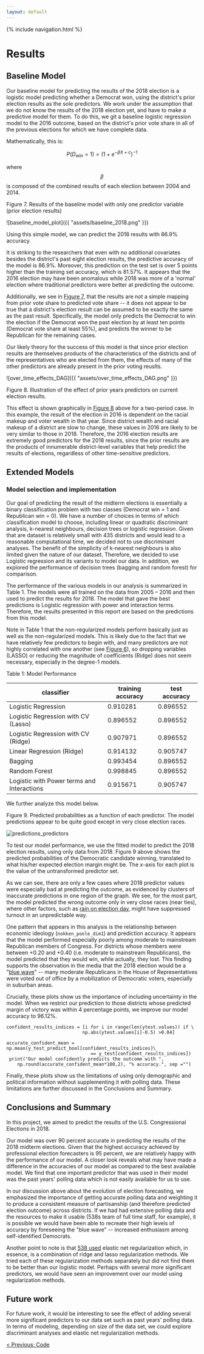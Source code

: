 ```yaml
---
layout: default
---
```


{% include navigation.html %}

# Results

## Baseline Model

Our baseline model for predicting the results of the 2018 election is a logistic model predicting whether a Democrat won, using the district's prior election results as the sole predictors. We work under the assumption that we do not know the results of the 2018 election yet, and have to make a predictive model for them. To do this, we git a baseline logistic regression model to the 2016 outcome, based on the district's prior vote share in all of the previous elections for which we have complete data.

Mathematically, this is:

$$
P(D_{win} =1) = (1+e^{-\beta X + c})^{-1}
$$

where $$\beta$$ is composed of the combined results of each election between 2004 and 2014.


<p id="figure7" class="fig-caption">Figure 7. Results of the baseline model with only one predictor variable (prior election results)</p>

![baseline_model_plot]({{ "assets/baseline_2018.png" }})

Using this simple model, we can predict the 2018 results with 86.9% accuracy.

It is striking to the researchers that even with no additional covariates besides the district's past eight election results, the predictive accuracy of the model is 86.9%. Moreover, this prediction on the test set is over 5 points higher than the training set accuracy, which is 81.57%. It appears that the 2016 election may have been anomalous while 2018 was more of a 'normal' election where traditional predictors were better at predicting the outcome. 

Additionally, we see in <a href="#figure7">Figure 7</a>, that the results are not a simple mapping from prior vote share to predicted vote share -- it does not appear to be true that a district's election result can be assumed to be exactly the same as the past result. Specifically, the model only predicts the Democrat to win the election if the Democrat won the past election by at least ten points (Democrat vote share at least 55%), and predicts the winner to be Republican for the remaining cases. 

Our likely theory for the success of this model is that since prior election results are themselves products of the characteristics of the districts and of the representatives who are elected from them, the effects of many of the other predictors are already present in the prior voting reuslts. 

![over_time_effects_DAG]({{ "assets/over_time_effects_DAG.png" }})

<p id="figure8" class="fig-caption">Figure 8. Illustration of the effect of prior years predictors on current election results.</p>

This effect is shown graphically in <a href="#figure8">Figure 8</a> above for a two-period case. In this example, the result of the election in 2016 is dependent on the racial makeup and voter wealth in that year. Since district wealth and racial makeup of a district are slow to change, these values in 2016 are likely to be very similar to those in 2018. Therefore, the 2016 election results are extremely good predictors for the 2018 results, since the prior results are the products of innumerable district-level variables that help predict the results of elections, regardless of other time-sensitive predictors. 


## Extended Models

### Model selection and implementation

Our goal of predicting the result of the midterm elections is essentially a binary classification problem with two classes (Democrat win = 1 and Republican win = 0). We have a number of choices in terms of which classification model to choose, including linear or quadratic discriminant analysis, k-nearest neighbours, decision trees or logistic regression. Given that are dataset is relatively small with 435 districts and would lead to a reasonable computational time, we decided not to use discriminant analyses.  The benefit of the simplicity of k-nearest neighbours is also limited given the nature of our dataset. Therefore, we decided to use Logistic regression and its variants to model our data. In addition, we explored the performance of decision trees (bagging and random forest) for comparison. 

The performance of the various models in our analysis is summarized in Table 1. The models were all trained on the data from 2005 – 2016 and then used to predict the results for 2018. The model that gave the best predictions is Logistic regression with power and interaction terms. Therefore, the results presented in this report are based on the predictions from this model.

Note in Table 1 that the non-regularized models perform basically just as well as the non-regularized models. This is likely due to the fact that we have relatively few predictors to begin with, and many predictors are not highly correlated with one another (see <a href="EDA#figure6">Figure 6</a>), so dropping variables (LASSO) or reducing the magnitude of coefficients (Ridge) does not seem necessary, especially in the degree-1 models. 

<p class="fig-caption">Table 1: Model Performance</p>

|classifier|training accuracy|test accuracy|
|-----|-----|-----|
|Logistic Regression|0.910281|0.896552|
|Logistic Regression with CV (Lasso)|0.896552|0.896552|
|Logistic Regression with CV (Ridge)|0.907971|0.896552|
|Linear Regression (Ridge)|0.914132|0.905747|
|Bagging|0.993454|0.896552|
|Random Forest|0.998845|0.896552|
|Logistic with Power terms and Interactions|0.915671|0.905747|

We further analyze this model below.

<p class="fig-caption" id="figure9">Figure 9. Predicted probabilities as a function of each predictor. The model predictions appear to be quite good except in very close election races.</p>

![predictions_predictors](assets/predictions_on_predictors.png)

To test our model performance, we use the fitted model to predict the 2018 election results, using only data from 2018. Figure 9 above shows the predicted probabilities of the Democratic candidate winning, translated to what his/her expected election margin might be. The *x*-axis for each plot is the value of the untransformed predictor set. 

As we can see, there are only a few cases where 2018 predictor values were especially bad at predicting the outcome, as evidenced by clusters of inaccurate predictions in one region of the graph. We see, for the most part, the model predicted the wrong outcome only in very close races (near ties), where other factors, such as [rain on election day](https://www.journals.uchicago.edu/doi/abs/10.1111/j.1468-2508.2007.00565.x), might have suppressed turnout in an unpredictable way.

One pattern that appears in this analysis is the relationship between economic ideology (`nokken_poole_dim1`) and prediction accuracy. It appears that the model performed especially poorly among moderate to mainstream Republican members of Congress. For districts whose members were between +0.20 and +0.40 (i.e. moderate to mainstream Republicans), the model predicted that they would win, while actually, they lost. This finding supports the observation in the media that the 2018 election would be a "[blue wave](https://www.nytimes.com/interactive/2018/11/07/us/politics/how-democrats-took-the-house.html)" -- many moderate Republicans in the House of Representatives were voted out of office by a mobilization of Democratic voters, especially in suburban areas. 

Crucially, these plots show us the importance of including uncertainty in the model. When we restrict our prediction to those districts whose predicted margin of victory was within 4 percentage points, we improve our model accuracy to 96.12%.

<pre><code>confident_results_indices = [i for i in range(len(ytest.values)) if \
                            np.abs(ytest.values[i]-0.5) >0.04]

accurate_confident_mean = np.mean(y_test_predict_bool[confident_results_indices]\
                               == y_test[confident_results_indices])
 print("Our model confidently predicts the outcome with ",
    np.round(accurate_confident_mean*100,2), "% accuracy.", sep ="")
</code></pre>

Finally, these plots show us the limitations of using only demographic and political information without supplementing it with polling data. These limitations are further discussed in the Conclusions and Summary.

## Conclusions and Summary

In this project, we aimed to predict the results of the U.S. Congressional Elections in 2018.

Our model was over 90 percent accurate in predicting the results of the 2018 midterm elections. Given that the highest accuracy achieved by professional election forecasters is 95 percent, we are relatively happy with the performance of our model. A closer look reveals what may have made a difference in the accuracies of our model as compared to the best available model. We find that one important predictor that was used in their model was the past years' polling data which is not easily available for us to use. 

In our discussion above about the evolution of election forecasting, we emphasized the importance of getting accurate polling data and weighting it to produce a consistent measure of partisanship (and therefore predicted election outcome) across districts. If we had had extensive polling data and the resources to make it usable (538s team of full time staff, for example), it is possible we would have been able to recreate their high levels of accuracy by foreseeing the "blue wave" -- increased enthusiasm among self-identified Democrats. 

Another point to note is that [538 used](https://fivethirtyeight.com/features/how-fivethirtyeights-2018-midterm-forecasts-did/) elastic net regularization which, in essence, is a combination of ridge and lasso regularization methods. We tried each of these regularization methods separately but did not find them to be better than our logistic model. Perhaps with several more significant predictors, we would have seen an improvement over our model using regularization methods.

## Future work 

For future work, it would be interesting to see the effect of adding several more significant predictors to our data set such as past years' polling data. In terms of modeling, depending on size of the data set, we could explore discriminant analyses and elastic net regularization methods.

[&lt; Previous: Code](Code)
